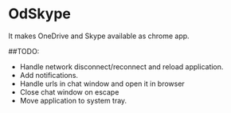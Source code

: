 # OdSkype
It makes OneDrive and Skype available as chrome app.

##TODO:
* Handle network disconnect/reconnect and reload application.
* Add notifications.
* Handle urls in chat window and open it in browser
* Close chat window on escape
* Move application to system tray.
